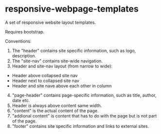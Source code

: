 # responsive-webpage-templates
A set of responsive website layout templates.

Requires bootstrap.

Conventions:
1. The "header" contains site specific information, such as logo, description.
2. The "site-nav" contains site-wide navigation.
3. Header and site-nav layout (from narrow to wide):
- Header above collapsed site nav
- Header next to collapsed site nav
- Header and site nave above each other in column
4. "page-header" contains page-specific information, such as title, author, date etc.
5. Header is always above content same width.
6. "content" is the actual content of the page.
7. "addional content" is content that has to do with the page but is not part of the page.
8. "footer" contains site specific information and links to external sites.